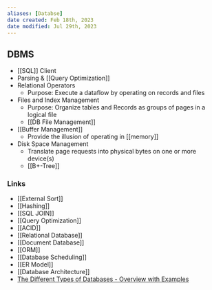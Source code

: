 ```yaml
---
aliases: [Databse]
date created: Feb 18th, 2023
date modified: Jul 29th, 2023
---
```


## DBMS
- [[SQL]] Client
- Parsing & [[Query Optimization]]
- Relational Operators
	- Purpose: Execute a dataflow by operating on records and files
- Files and Index Management
	- Purpose: Organize tables and Records as groups of pages in a logical file
	- [[DB File Management]]
- [[Buffer Management]]
	- Provide the illusion of operating in [[memory]]
- Disk Space Management
	- Translate page requests into physical bytes on one or more device(s)
	- [[B+-Tree]]

### Links
- [[External Sort]]
- [[Hashing]]
- [[SQL JOIN]]
- [[Query Optimization]]
- [[ACID]]
- [[Relational Database]]
- [[Document Database]]
- [[ORM]]
- [[Database Scheduling]]
- [[ER Model]]
- [[Database Architecture]]
- [The Different Types of Databases - Overview with Examples](https://www.prisma.io/dataguide/intro/comparing-database-types)